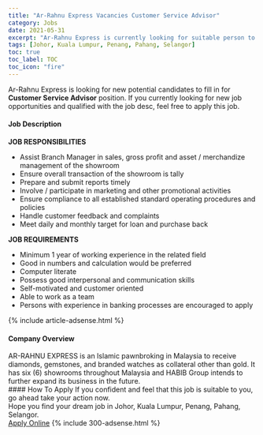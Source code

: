 ```yaml
---
title: "Ar-Rahnu Express Vacancies Customer Service Advisor" 
category: Jobs 
date: 2021-05-31 
excerpt: "Ar-Rahnu Express is currently looking for suitable person to fill in the Customer Service Advisor which based in Johor, Kuala Lumpur, Penang, Pahang, Selangor" 
tags: [Johor, Kuala Lumpur, Penang, Pahang, Selangor] 
toc: true 
toc_label: TOC 
toc_icon: "fire" 
--- 
```


<p>Ar-Rahnu Express is looking for new potential candidates to fill in for <b>Customer Service Advisor</b> position. If you currently looking for new job opportunities and qualified with the job desc, feel free to apply this job.
</p><div><div><h4>Job Description</h4></div><div><div><span><div><div><div><strong>JOB RESPONSIBILITIES</strong></div><ul><li>Assist Branch Manager in sales, gross profit and asset / merchandize management of the showroom</li><li>Ensure overall transaction of the showroom is tally</li><li>Prepare and submit reports timely</li><li>Involve / participate in marketing and other promotional activities</li><li>Ensure compliance to all established standard operating procedures and policies</li><li>Handle customer feedback and complaints</li><li>Meet daily and monthly target for loan and purchase back</li></ul><div><strong>JOB REQUIREMENTS</strong></div><ul><li>Minimum 1 year of working experience in the related field</li><li>Good in numbers and calculation would be preferred</li><li>Computer literate</li><li>Possess good interpersonal and communication skills</li><li>Self-motivated and customer oriented</li><li>Able to work as a team</li><li>Persons with experience in banking processes are encouraged to apply</li></ul></div></div></span></div></div></div> 
{% include article-adsense.html %} 
<div><div><h4>Company Overview</h4></div><div><div><span><div><div>
<div>AR-RAHNU EXPRESS is an Islamic pawnbroking in Malaysia to receive diamonds, gemstones, and branded watches as collateral other than gold. It has six (6) showrooms throughout Malaysia and HABIB Group intends to further expand its business in the future.</div>
</div></div></span></div></div></div> 
#### How To Apply 
If you confident and feel that this job is suitable to you, go ahead take your action now. <br/> 
Hope you find your dream job in Johor, Kuala Lumpur, Penang, Pahang, Selangor. <br/> 
<a href="https://www.jobstreet.com.my/en/job/customer-service-advisor-4578917?jobId=jobstreet-my-job-4578917&" class="btn btn--info" target="_blank" rel="nofollow noopenner">Apply Online</a> 
{% include 300-adsense.html %} 